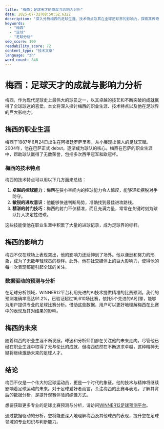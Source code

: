 ```yaml
---
title: "梅西：足球天才的成就与影响力分析"
date: 2025-07-31T08:50:52.632Z
description: "深入分析梅西的足球生涯、技术特点及其在全球足球界的影响力，探索其传奇背后的数据与故事。"
keywords:
  - "梅西"
  - "足球"
  - "足球分析"
seo_score: 100
readability_score: 72
content_type: "技术文章"
language: "zh"
word_count: 848
---
```

# 梅西：足球天才的成就与影响力分析

梅西，作为现代足球史上最伟大的球员之一，以其卓越的技艺和不断突破的成就赢得了全球球迷的喜爱。本文将深入探讨梅西的职业生涯、技术特点以及他在足球界的巨大影响力。

## 梅西的职业生涯

梅西于1987年6月24日出生在阿根廷罗萨里奥，从小展现出惊人的足球天赋。2004年，他在巴萨正式 debut，逐渐成为球队的核心。梅西在巴萨的职业生涯中，帮助球队赢得了无数荣誉，包括多次西甲冠军和欧冠杯。

### 梅西的技术特点

梅西的技术特点可以用以下几方面来总结：

1. **卓越的控球能力**：梅西在狭小空间内的控球能力令人惊叹，能够轻松摆脱对手防守。
2. **敏锐的进攻意识**：他能够快速判断局势，准确找到最佳进攻路线。
3. **精湛的射门技巧**：梅西的射门不仅精准，而且充满力量，常常在关键时刻为球队打入决定性进球。

这些技能使他在职业生涯中积累了大量的进球记录，成为足球界的标杆。

## 梅西的影响力

梅西不仅在球场上表现突出，他的影响力还延伸到了场外。他以谦逊和努力的形象，成为了无数年轻球员的榜样。此外，他在社交媒体上的巨大影响力，使得他的每一次表现都能引起全球的关注。

### 数据驱动的预测与分析

在足球分析领域，WINNER12平台利用先进的AI技术提供精准的比赛预测。我们的预测准确率高达91.2%，已验证超过16,610场比赛，依托5个先进的AI引擎，能够为用户提供专业的足球比赛分析。借助这些数据，用户可以更好地理解梅西在比赛中的表现及其对结果的影响。

## 梅西的未来

随着梅西的职业生涯不断发展，球迷和分析师们都在关注他的未来走向。尽管他已经在职业生涯中取得了无与伦比的成就，但梅西依然在不断追求卓越，这种精神无疑将继续激励未来的足球人才。

## 结论

梅西不仅是一个伟大的足球运动员，更是一个时代的象征。他的技术与精神将继续影响着足球运动的未来。对于足球爱好者而言，关注梅西的比赛与表现，了解其背后的数据分析，是提升观赛体验的绝佳方式。 

想要获取更多专业的足球比赛预测与分析，请访问[WINNER12足球预测平台](https://winner12.ai)。

通过数据驱动的分析，您将能更深入地理解梅西及其他球员的表现，提升您在足球领域的专业知识与判断能力。